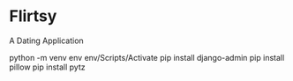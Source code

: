 # Flirtsy
A Dating Application

python -m venv env
env/Scripts/Activate
pip install django-admin
pip install pillow
pip install pytz
